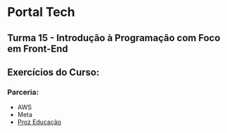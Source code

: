 <h1> <strong>Portal Tech</strong></h1>

<h2>Turma 15 - Introdução à Programação com Foco em Front-End</h2>

<h2><strong>Exercícios do Curso: </strong></h2>


<h3>Parceria:</h3>
<ul>
<li>AWS</li>
<li>Meta</li>
<li><a href="https://pages.prozeducacao.com.br/proz-tecnologia" target="_blank"> Proz Educação</a></li>
</ul>
